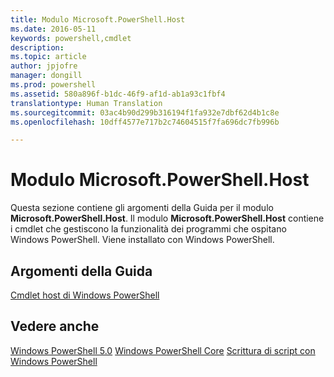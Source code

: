 ```yaml
---
title: Modulo Microsoft.PowerShell.Host
ms.date: 2016-05-11
keywords: powershell,cmdlet
description: 
ms.topic: article
author: jpjofre
manager: dongill
ms.prod: powershell
ms.assetid: 580a896f-b1dc-46f9-af1d-ab1a93c1fbf4
translationtype: Human Translation
ms.sourcegitcommit: 03ac4b90d299b316194f1fa932e7dbf62d4b1c8e
ms.openlocfilehash: 10dff4577e717b2c74604515f7fa696dc7fb996b

---
```


# Modulo Microsoft.PowerShell.Host
Questa sezione contiene gli argomenti della Guida per il modulo **Microsoft.PowerShell.Host**. Il modulo **Microsoft.PowerShell.Host** contiene i cmdlet che gestiscono la funzionalità dei programmi che ospitano Windows PowerShell. Viene installato con Windows PowerShell.

## Argomenti della Guida
[Cmdlet host di Windows PowerShell](http://go.microsoft.com/fwlink/?LinkID=245859)

## Vedere anche
[Windows PowerShell 5.0](Windows-PowerShell-5.0.md)
[Windows PowerShell Core](https://technet.microsoft.com/en-us/library/4b75f1e4-f327-48f3-92ab-bf5435094d41)
[Scrittura di script con Windows PowerShell](../../getting-started/fundamental/Scripting-with-Windows-PowerShell.md)




<!--HONumber=Jun16_HO4-->


